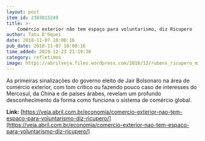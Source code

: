 ```yaml
---
layout: post
item_id: 2383015249
title: >-
    Comércio exterior não tem espaço para voluntarismo, diz Ricupero
author: Tatu D'Oquei
date: 2018-11-07 10:00:16
pub_date: 2018-11-07 10:00:16
time_added: 2019-12-23 21:19:30
category: refletimos
image: https://abrilveja.files.wordpress.com/2016/12/rubens_ricupero_min_bc-1344070.jpg?quality=70&strip=info&w=600&h=400&crop=1
---
```


​As primeiras sinalizações do governo eleito de Jair Bolsonaro na área de comércio exterior, com tom crítico ou fazendo pouco caso de interesses do Mercosul, da China e de países árabes, revelam um profundo desconhecimento da forma como funciona o sistema de comércio global.

**Link:** [https://veja.abril.com.br/economia/comercio-exterior-nao-tem-espaco-para-voluntarismo-diz-ricupero/](https://veja.abril.com.br/economia/comercio-exterior-nao-tem-espaco-para-voluntarismo-diz-ricupero/)

